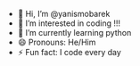 - 👋 Hi, I’m @yanismobarek
- 👀 I’m interested in coding !!!
- 🌱 I’m currently learning python
- 😄 Pronouns: He/Him
- ⚡ Fun fact: I code every day

<!---
yanismobarek/yanismobarek is a ✨ special ✨ repository because its `README.md` (this file) appears on your GitHub profile.
You can click the Preview link to take a look at your changes.
--->
